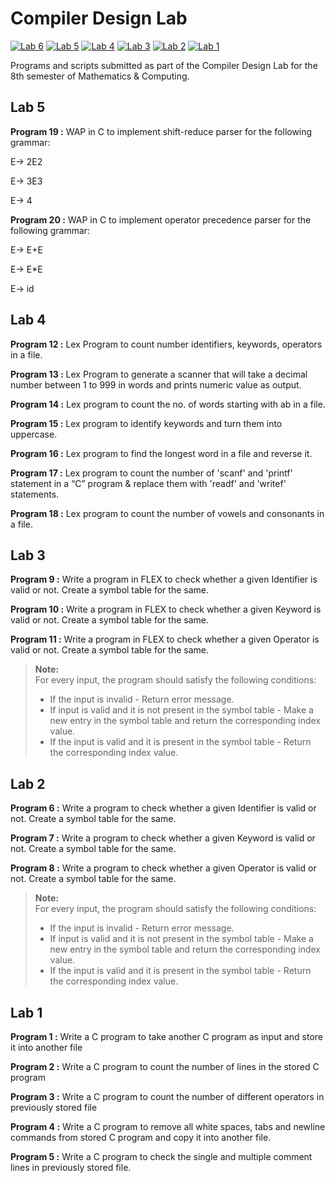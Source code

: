 # Compiler Design Lab

[![Lab 6](https://img.shields.io/badge/Lab%206-COMPLETED-brightgreen.svg?style=for-the-badge)](https://github.com/anandkarra/compiler-design-lab)
[![Lab 5](https://img.shields.io/badge/Lab%205-COMPLETED-brightgreen.svg?style=for-the-badge)](https://github.com/anandkarra/compiler-design-lab)
[![Lab 4](https://img.shields.io/badge/Lab%204-COMPLETED-brightgreen.svg?style=for-the-badge)](https://github.com/anandkarra/compiler-design-lab)
[![Lab 3](https://img.shields.io/badge/Lab%203-COMPLETED-brightgreen.svg?style=for-the-badge)](https://github.com/anandkarra/compiler-design-lab)
[![Lab 2](https://img.shields.io/badge/Lab%202-COMPLETED-brightgreen.svg?style=for-the-badge)](https://github.com/anandkarra/compiler-design-lab)
[![Lab 1](https://img.shields.io/badge/Lab%201-COMPLETED-brightgreen.svg?style=for-the-badge)](https://github.com/anandkarra/compiler-design-lab)



Programs and scripts submitted as part of the Compiler Design Lab for the 8th semester of Mathematics & Computing.

## Lab 5
**Program 19 :** WAP in C to implement shift-reduce parser for the following grammar:

E-> 2E2

E-> 3E3

E-> 4

**Program 20 :** WAP in C to implement operator precedence parser for the following grammar:

E-> E+E

E-> E*E

E-> id


## Lab 4
**Program 12 :** Lex Program to count number identifiers, keywords, operators in a file. 

**Program 13 :** Lex Program to generate a scanner that will take a decimal number between 1 to 999 in words and prints numeric value as output.

**Program 14 :** Lex program to count the no. of words starting with ab in a file.

**Program 15 :** Lex program to identify keywords and turn them into uppercase. 

**Program 16 :** Lex program to find the longest word in a file and reverse it.

**Program 17 :** Lex program to count the number of 'scanf' and 'printf' statement in a “C” program & replace them with 'readf' and 'writef' statements. 

**Program 18 :** Lex program to count the number of vowels and consonants in a file.

## Lab 3
**Program 9 :** Write a program in FLEX to check whether a given Identifier is valid or not. Create a symbol table for the same.

**Program 10 :** Write a program in FLEX to check whether a given Keyword is valid or not. Create a symbol table for the same.

**Program 11 :** Write a program in FLEX to check whether a given Operator is valid or not. Create a symbol table for the same.

>**Note:**  
For every input, the program should satisfy the following conditions:  
>* If the input is invalid - Return error message.  
>* If input is valid and it is not present in the symbol table - Make a new entry in the symbol table and return the corresponding index value.  
>* If the input is valid and it is present in the symbol table - Return the corresponding index value.

## Lab 2
**Program 6 :** Write a program to check whether a given Identifier is valid or not. Create a symbol table for the same.

**Program 7 :** Write a program to check whether a given Keyword is valid or not. Create a symbol table for the same.

**Program 8 :** Write a program to check whether a given Operator is valid or not. Create a symbol table for the same.

>**Note:**  
For every input, the program should satisfy the following conditions:  
>* If the input is invalid - Return error message.  
>* If input is valid and it is not present in the symbol table - Make a new entry in the symbol table and return the corresponding index value.  
>* If the input is valid and it is present in the symbol table - Return the corresponding index value.

## Lab 1
**Program 1 :** Write a C program to take another C program as input and store it into another file

**Program 2 :** Write a C program to count the number of lines in the stored C program

**Program 3 :** Write a C program to count the number of different operators in previously stored file

**Program 4 :** Write a C program to remove all white spaces, tabs and newline commands from stored C program and copy it into another file.

**Program 5 :** Write a C program to check the single and multiple comment lines in previously stored file.